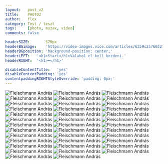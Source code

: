 ```yaml
---
layout:   post_v2
title:    PHOTO2
author:   flex
category: Test / teszt
tags:     [photo, muzax, video]
comments: false

headerSIZE:       570px
headerBGimage:    'https://video-images.vice.com/articles/6259c2576032f900969ad342/lede/1650049778845-russiancruisermoskva.jpeg'
headerBGposition: 'background-position: center;'
headerLEFT:   '<h1>Start</h1>Valahol el kell kezdeni.'
headerRIGHT:  '<h1>⬅</h1>'

disableContentTitle:   'yes'
disableContentPadding: 'yes'
contentpaddingRIGHTStyleOverride: 'padding: 0px;'
---
```


<div id="gallery2022" >

<img alt="Fleischmann András" data-description="Fleischmann András" src="photos/vissza//197x_gy_apuka2.JPG" data-image="photos/vissza//197x_gy_apuka2_ORIGINAL.JPG">
<img alt="Fleischmann András" data-description="Fleischmann András" src="photos/vissza//197x_gy_baba_anyuka.JPG" data-image="photos/vissza//197x_gy_baba_anyuka_ORIGINAL.JPG">
<img alt="Fleischmann András" data-description="Fleischmann András" src="photos/vissza//gy_1osztaly.JPG" data-image="photos/vissza//gy_1osztaly_ORIGINAL.JPG">
<img alt="Fleischmann András" data-description="Fleischmann András" src="photos/vissza//197x_gy_.JPG" data-image="photos/vissza//197x_gy__ORIGINAL.JPG">
<img alt="Fleischmann András" data-description="Fleischmann András" src="photos/vissza//197x_gy_ovi_9.JPG" data-image="photos/vissza//197x_gy_ovi_9_ORIGINAL.JPG">
<img alt="Fleischmann András" data-description="Fleischmann András" src="photos/vissza//197x_gy_ovi_8.JPG" data-image="photos/vissza//197x_gy_ovi_8_ORIGINAL.JPG">
<img alt="Fleischmann András" data-description="Fleischmann András" src="photos/vissza//197x_gy__.JPG" data-image="photos/vissza//197x_gy___ORIGINAL.JPG">
<img alt="Fleischmann András" data-description="Fleischmann András" src="photos/vissza//197x_gy_baba.JPG" data-image="photos/vissza//197x_gy_baba_ORIGINAL.JPG">
<img alt="Fleischmann András" data-description="Fleischmann András" src="photos/vissza//IMG_8953.JPG" data-image="photos/vissza//IMG_8953_ORIGINAL.JPG">
<img alt="Fleischmann András" data-description="Fleischmann András" src="photos/vissza//IMG_8951.JPG" data-image="photos/vissza//IMG_8951_ORIGINAL.JPG">
<img alt="Fleischmann András" data-description="Fleischmann András" src="photos/vissza//197x_gy_anyuka.JPG" data-image="photos/vissza//197x_gy_anyuka_ORIGINAL.JPG">
<img alt="Fleischmann András" data-description="Fleischmann András" src="photos/vissza//IMG_8954.JPG" data-image="photos/vissza//IMG_8954_ORIGINAL.JPG">
<img alt="Fleischmann András" data-description="Fleischmann András" src="photos/vissza//IMG_8955.JPG" data-image="photos/vissza//IMG_8955_ORIGINAL.JPG">
<img alt="Fleischmann András" data-description="Fleischmann András" src="photos/vissza//IMG_8956.JPG" data-image="photos/vissza//IMG_8956_ORIGINAL.JPG">
<img alt="Fleischmann András" data-description="Fleischmann András" src="photos/vissza//1973_gy_3eves.JPG" data-image="photos/vissza//1973_gy_3eves_ORIGINAL.JPG">
<img alt="Fleischmann András" data-description="Fleischmann András" src="photos/vissza//gy_munchen.JPG" data-image="photos/vissza//gy_munchen_ORIGINAL.JPG">
<img alt="Fleischmann András" data-description="Fleischmann András" src="photos/vissza//197x_gy_apuka.JPG" data-image="photos/vissza//197x_gy_apuka_ORIGINAL.JPG">
<img alt="Fleischmann András" data-description="Fleischmann András" src="photos/vissza//197x_gy_baba_anyuka2.JPG" data-image="photos/vissza//197x_gy_baba_anyuka2_ORIGINAL.JPG">
<img alt="Fleischmann András" data-description="Fleischmann András" src="photos/vissza//IMG_8958.JPG" data-image="photos/vissza//IMG_8958_ORIGINAL.JPG">
<img alt="Fleischmann András" data-description="Fleischmann András" src="photos/vissza//gy_8osztaly.JPG" data-image="photos/vissza//gy_8osztaly_ORIGINAL.JPG">
<img alt="Fleischmann András" data-description="Fleischmann András" src="photos/vissza//197x_gy_baba_apuka.JPG" data-image="photos/vissza//197x_gy_baba_apuka_ORIGINAL.JPG">
<img alt="Fleischmann András" data-description="Fleischmann András" src="photos/vissza//IMG_8975.JPG" data-image="photos/vissza//IMG_8975_ORIGINAL.JPG">
<img alt="Fleischmann András" data-description="Fleischmann András" src="photos/vissza//IMG_8962.JPG" data-image="photos/vissza//IMG_8962_ORIGINAL.JPG">
<img alt="Fleischmann András" data-description="Fleischmann András" src="photos/vissza//197x_gy_dedi.JPG" data-image="photos/vissza//197x_gy_dedi_ORIGINAL.JPG">
<img alt="Fleischmann András" data-description="Fleischmann András" src="photos/vissza//197x_gy_ovi_3.JPG" data-image="photos/vissza//197x_gy_ovi_3_ORIGINAL.JPG">
<img alt="Fleischmann András" data-description="Fleischmann András" src="photos/vissza//197x_gy_ovi_2.JPG" data-image="photos/vissza//197x_gy_ovi_2_ORIGINAL.JPG">
<img alt="Fleischmann András" data-description="Fleischmann András" src="photos/vissza//197x_gy_baba_anyuka_dedi.JPG" data-image="photos/vissza//197x_gy_baba_anyuka_dedi_ORIGINAL.JPG">
<img alt="Fleischmann András" data-description="Fleischmann András" src="photos/vissza//197x_gy_dedi2.JPG" data-image="photos/vissza//197x_gy_dedi2_ORIGINAL.JPG">
<img alt="Fleischmann András" data-description="Fleischmann András" src="photos/vissza//197x_gy_ovi_10.JPG" data-image="photos/vissza//197x_gy_ovi_10_ORIGINAL.JPG">
<img alt="Fleischmann András" data-description="Fleischmann András" src="photos/vissza//197x_gy_ovi_1.JPG" data-image="photos/vissza//197x_gy_ovi_1_ORIGINAL.JPG">
<img alt="Fleischmann András" data-description="Fleischmann András" src="photos/vissza//197x_gy_anyuka2.JPG" data-image="photos/vissza//197x_gy_anyuka2_ORIGINAL.JPG">
<img alt="Fleischmann András" data-description="Fleischmann András" src="photos/vissza//197x_gy_ovi_5.JPG" data-image="photos/vissza//197x_gy_ovi_5_ORIGINAL.JPG">
<img alt="Fleischmann András" data-description="Fleischmann András" src="photos/vissza//197x_gy_ovi_4.JPG" data-image="photos/vissza//197x_gy_ovi_4_ORIGINAL.JPG">
<img alt="Fleischmann András" data-description="Fleischmann András" src="photos/vissza//197x_gy_1ev.JPG" data-image="photos/vissza//197x_gy_1ev_ORIGINAL.JPG">
<img alt="Fleischmann András" data-description="Fleischmann András" src="photos/vissza//gy_svedek.JPG" data-image="photos/vissza//gy_svedek_ORIGINAL.JPG">
<img alt="Fleischmann András" data-description="Fleischmann András" src="photos/vissza//197x_gy_ovi_6.JPG" data-image="photos/vissza//197x_gy_ovi_6_ORIGINAL.JPG">
<img alt="Fleischmann András" data-description="Fleischmann András" src="photos/vissza//197x_gy_ovi_7.JPG" data-image="photos/vissza//197x_gy_ovi_7_ORIGINAL.JPG">
<img alt="Fleischmann András" data-description="Fleischmann András" src="photos/vissza//197x_gy_dombai.JPG" data-image="photos/vissza//197x_gy_dombai_ORIGINAL.JPG">

</div>

<script type="text/javascript"> 
											   
	jQuery( document ).ready( function() { jQuery( "#gallery2022" ).unitegallery( {

		tiles_space_between_cols:      0,
		tiles_justified_space_between: 	0,

		theme_gallery_padding:         0,
		tiles_type: 				   "justified",

		gallery_width: 				   "100%",
		tiles_exact_width: 			   false,

		gallery_control_keyboard:      true,

	} ) } );

</script>